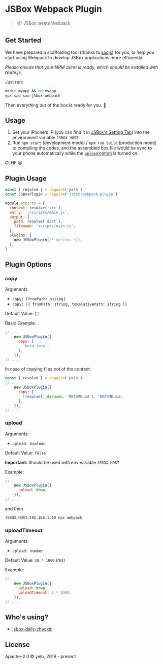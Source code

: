 # JSBox Webpack Plugin

> :package: JSBox meets Webpack

## Get Started
We have prepared a scaffolding tool (thanks to [saojs](https://github.com/saojs/sao)) for you, to help you start using Webpack to develop JSBox applications more efficiently.

*Please ensure that your NPM client is ready, which should be installed with Node.js.*

Just run:
```bash
mkdir myapp && cd myapp
npx sao sao-jsbox-webpack
```

Then everything out of the box is ready for you. :tada:


## Usage
1. Set your iPhone's IP (you can find it in [JSBox's Setting Tab](https://docs.xteko.com/#/README?id=%e5%a6%82%e4%bd%95%e5%9c%a8-jsbox-%e9%87%8c%e8%bf%90%e8%a1%8c%e4%bb%a3%e7%a0%81)) into the environment variable `JSBOX_HOST`.
2. Run `npm start` (development mode) / `npm run build` (production mode) to compiling the codes, and the assembled box file would be sync to your phone automatically while the [`upload` option](#upload) is turned on.

GLHF :wink:


## Plugin Usage
```javascript
const { resolve } = require('path')
const JSBoxPlugin = require('jsbox-webpack-plugin')

module.exports = {
  context: resolve('src'),
  entry: './scripts/main.js',
  output: {
    path: resolve(`dist`),
    filename: 'scripts/main.js',
  },
  plugins: [
    new JSBoxPlugin(/* options */),
  ],
}
```


## Plugin Options
### copy
Arguments:
- `copy: [fromPath: string]`
- `copy: [{ fromPath: string, toRelativePath: string }]`

Default Value: `[]`

Basic Example:

```javascript
// ...
    new JSBoxPlugin({
      copy: [
        'beta.json',
      ],
    }),
// ...
```

In case of copying files out of the context:
```javascript
const { resolve } = require('path')
// ...
    new JSBoxPlugin({
      copy: [
        [resolve(__dirname, 'README.md'), 'README.md],
      ],
    }),
// ...
```

### upload
Arguments:
- `upload: boolean`

Default Value: `false`

**Important:** Should be used with env variable `JSBOX_HOST`

Example:

```javascript
// ...
    new JSBoxPlugin({
      upload: true,
    }),
// ...
```

and then

```bash
JSBOX_HOST=192.168.1.10 npx webpack
```

### uploadTimeout
Arguments:
- `upload: number`

Default Value: `10 * 1000` (ms)

Example:

```javascript
// ...
    new JSBoxPlugin({
      upload: true,
      uploadTimeout: 2 * 1000,
    }),
// ...
```


## Who's using?
- [jsbox-daily-checkin](https://github.com/imyelo/jsbox-daily-checkin)


## License
Apache-2.0 &copy; yelo, 2019 - present

